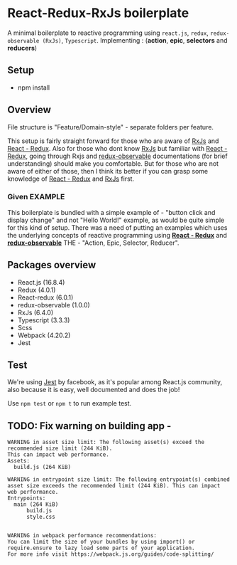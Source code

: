 # React-Redux-RxJs boilerplate

A minimal boilerplate to reactive programming using `react.js`, `redux`, `redux-observable (RxJs)`, `Typescript`. Implementing : (**action**, **epic**, **selectors** and **reducers**)

## Setup 

- npm install

## Overview 

File structure is "Feature/Domain-style" -  separate folders per feature.

This setup is fairly straight forward for those who are aware of [RxJs](https://rxjs-dev.firebaseapp.com) and [React - Redux](https://redux.js.org/basics/usagewithreact). Also for those who dont know [RxJs](https://rxjs-dev.firebaseapp.com) but familiar with [React - Redux](https://redux.js.org/basics/usagewithreact), going through Rxjs and [redux-observable](https://redux-observable.js.org) documentations (for brief understanding) should make you comfortable. But for those who are not aware of either of those, then I think its better if you can grasp some knowledge of [React - Redux](https://redux.js.org/basics/usagewithreact) and [RxJs](https://rxjs-dev.firebaseapp.com) first.

### Given EXAMPLE

This boilerplate is bundled with a simple example of - "button click and display change" and not "Hello World!" example, as would be quite simple for this kind of setup. There was a need of putting an examples which uses the underlying concepts of reactive programming using [**React - Redux**](https://redux.js.org/basics/usagewithreact) and [**redux-observable**](https://redux-observable.js.org) THE - "Action, Epic, Selector, Reducer".

## Packages overview

- React.js (16.8.4)
- Redux (4.0.1)
- React-redux (6.0.1)
- redux-observable (1.0.0)
- RxJs (6.4.0)
- Typescript (3.3.3)
- Scss
- Webpack (4.20.2)
- Jest


## Test

We're using [Jest](https://jestjs.io/docs/en/tutorial-async) by facebook, as it's popular among React.js community, also because it is easy, well documented and does the job! 

Use `npm test` or `npm t` to run example test.

## TODO: Fix warning on building app -

    WARNING in asset size limit: The following asset(s) exceed the recommended size limit (244 KiB).
    This can impact web performance.
    Assets: 
      build.js (264 KiB)
    
    WARNING in entrypoint size limit: The following entrypoint(s) combined asset size exceeds the recommended limit (244 KiB). This can impact web performance.
    Entrypoints:
      main (264 KiB)
          build.js
          style.css
    
    
    WARNING in webpack performance recommendations: 
    You can limit the size of your bundles by using import() or require.ensure to lazy load some parts of your application.
    For more info visit https://webpack.js.org/guides/code-splitting/

